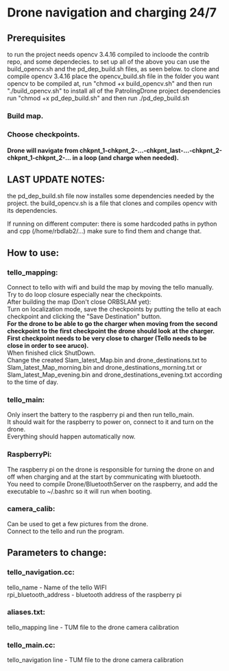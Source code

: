 # Drone navigation and charging 24/7

## Prerequisites
to run the project needs opencv 3.4.16 compiled to incloode the contrib repo, and some dependecies.
to set up all of the above you can use the build_opencv.sh and the pd_dep_build.sh files, as seen below.
to clone and compile opencv 3.4.16 place the opencv_build.sh file in the folder you want opencv to be compiled at, run "chmod +x build_opencv.sh" and then run "./build_opencv.sh"
to install all of the PatrolingDrone project dependencies run "chmod +x pd_dep_build.sh" and then run ./pd_dep_build.sh

### Build map.
### Choose checkpoints.
#### Drone will navigate from chkpnt_1-chkpnt_2-...-chkpnt_last-...-chkpnt_2-chkpnt_1-chkpnt_2-... in a loop (and charge when needed).


## LAST UPDATE NOTES:
the pd_dep_build.sh file now installes some dependencies needed by the project.
the build_opencv.sh is a file that clones and compiles opencv with its dependencies.

If running on different computer: there is some hardcoded paths in python and cpp (/home/rbdlab2/...) make sure to find them and change that.

## How to use:

### tello_mapping:  
Connect to tello with wifi and build the map by moving the tello manually.  
Try to do loop closure especially near the checkpoints.   
After building the map (Don't close ORBSLAM yet):  
Turn on localization mode, save the checkpoints by putting the tello at each checkpoint and clicking the "Save Destination" button.  
**For the drone to be able to go the charger when moving from the second checkpoint to the first checkpoint the drone should look at the charger.
First checkpoint needs to be very close to charger (Tello needs to be close in order to see aruco).**  
When finished click ShutDown.   
Change the created Slam_latest_Map.bin and drone_destinations.txt to Slam_latest_Map_morning.bin and drone_destinations_morning.txt
or Slam_latest_Map_evening.bin and drone_destinations_evening.txt according to the time of day.

### tello_main:  
Only insert the battery to the raspberry pi and then run tello_main.  
It should wait for the raspberry to power on, connect to it and turn on the drone.  
Everything should happen automatically now.  

### RaspberryPi:
The raspberry pi on the drone is responsible for turning the drone on and off when charging and at the start by communicating with bluetooth.  
You need to compile Drone/BluetoothServer on the raspberry, and add the executable to ~/.bashrc so it will run when booting.

### camera_calib:
Can be used to get a few pictures from the drone.  
Connect to the tello and run the program.

## Parameters to change:  

### tello_navigation.cc:  
tello_name - Name of the tello WIFI  
rpi_bluetooth_address - bluetooth address of the raspberry pi  

### aliases.txt:  
tello_mapping line - TUM file to the drone camera calibration  

### tello_main.cc:
tello_navigation line - TUM file to the drone camera calibration  

